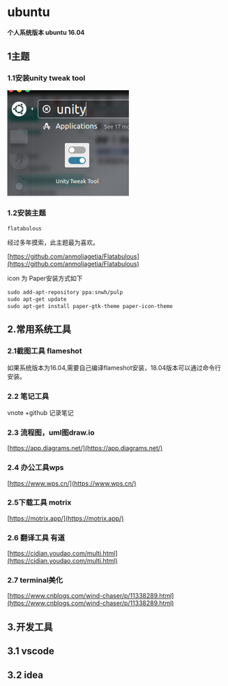 # ubuntu
**个人系统版本 ubuntu 16.04**
## 1主题 
### 1.1安装unity tweak tool
 
 ![](_v_images/20200913214736004_1892407430.png)

### 1.2安装主题
```
flatabulous
```
经过多年摸索，此主题最为喜欢。

[https://github.com/anmoljagetia/Flatabulous](https://github.com/anmoljagetia/Flatabulous)

icon 为 Paper安装方式如下
```
sudo add-apt-repository ppa:snwh/pulp
sudo apt-get update
sudo apt-get install paper-gtk-theme paper-icon-theme
```
## 2.常用系统工具
### 2.1截图工具 flameshot
如果系统版本为16.04,需要自己编译flameshot安装，18.04版本可以通过命令行安装。
### 2.2 笔记工具
vnote +github 记录笔记
### 2.3 流程图，uml图draw.io

[https://app.diagrams.net/](https://app.diagrams.net/)

### 2.4 办公工具wps

[https://www.wps.cn/](https://www.wps.cn/)

### 2.5下载工具 motrix

[https://motrix.app/](https://motrix.app/)

### 2.6 翻译工具 有道
[https://cidian.youdao.com/multi.html](https://cidian.youdao.com/multi.html)
### 2.7 terminal美化
[https://www.cnblogs.com/wind-chaser/p/11338289.html](https://www.cnblogs.com/wind-chaser/p/11338289.html)
## 3.开发工具

## 3.1 vscode
## 3.2 idea

